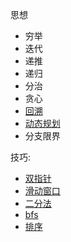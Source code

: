 思想

- 穷举
- 迭代
- 递推
- 递归
- 分治
- 贪心
- [回溯](./backtrack.md)
- [动态规划](./dp.md)
- 分支限界

技巧:

- [双指针](./two-point)
- [滑动窗口](./window.md)
- [二分法](./binary.md)
- [bfs](./bfs.md)
- [排序](.sort.md)

